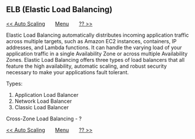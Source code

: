## ELB (Elastic Load Balancing)



[<< Auto Scaling](/page/architect/005_autoscaling)
&nbsp;&nbsp;&nbsp;&nbsp;&nbsp;
[Menu](/page/architect)
&nbsp;&nbsp;&nbsp;&nbsp;&nbsp;
[?? >>](/page/architect/005_autoscaling)

Elastic Load Balancing automatically distributes incoming application traffic across multiple targets, such as Amazon EC2 instances, containers, IP addresses, and Lambda functions. It can handle the varying load of your application traffic in a single Availability Zone or across multiple Availability Zones. Elastic Load Balancing offers three types of load balancers that all feature the high availability, automatic scaling, and robust security necessary to make your applications fault tolerant.


Types: 

1. Application Load Balancer
2. Network Load Balancer
3. Classic Load Balancer


Cross-Zone Load Balancing - ?



[<< Auto Scaling](/page/architect/005_autoscaling)
&nbsp;&nbsp;&nbsp;&nbsp;&nbsp;
[Menu](/page/architect)
&nbsp;&nbsp;&nbsp;&nbsp;&nbsp;
[?? >>](/page/architect/005_autoscaling)